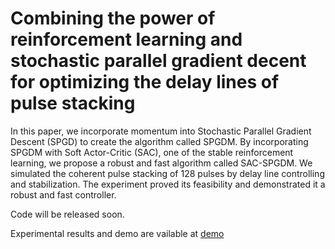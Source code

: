 # Combining the power of reinforcement learning and stochastic parallel gradient decent for optimizing the delay lines of pulse stacking

In this paper, we incorporate momentum into Stochastic Parallel Gradient Descent (SPGD) to create the algorithm called SPGDM. By incorporating  SPGDM with Soft Actor-Critic (SAC), one of the stable reinforcement learning, we propose a robust and fast algorithm called SAC-SPGDM. We simulated the coherent pulse stacking of 128 pulses by delay line controlling and stabilization. The experiment proved its feasibility and demonstrated it a robust and fast controller. 

Code will be released soon.

Experimental results and demo are vailable at [demo](demo)
